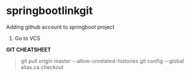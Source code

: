 # springbootlinkgit

Adding github account to springboot project
  1. Go to VCS

**GIT CHEATSHEET**

>git pull origin master --allow-unrelated-histories
>git config --global alias.ca checkout
